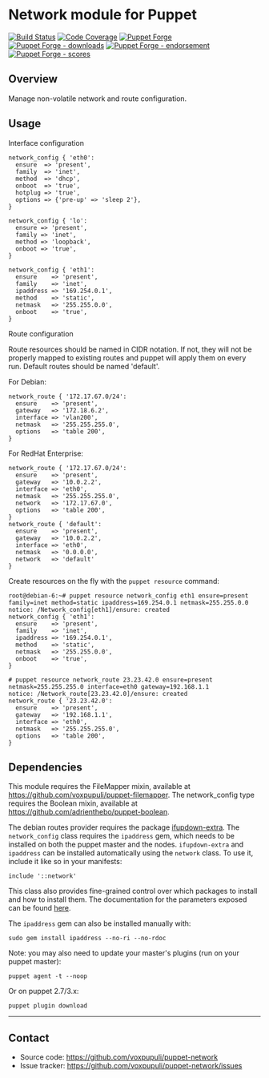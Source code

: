 # Network module for Puppet

[![Build Status](https://travis-ci.org/voxpupuli/puppet-network.png?branch=master)](https://travis-ci.org/voxpupuli/puppet-network)
[![Code Coverage](https://coveralls.io/repos/github/voxpupuli/puppet-network/badge.svg?branch=master)](https://coveralls.io/github/voxpupuli/puppet-network)
[![Puppet Forge](https://img.shields.io/puppetforge/v/puppet/network.svg)](https://forge.puppetlabs.com/puppet/network)
[![Puppet Forge - downloads](https://img.shields.io/puppetforge/dt/puppet/network.svg)](https://forge.puppetlabs.com/puppet/network)
[![Puppet Forge - endorsement](https://img.shields.io/puppetforge/e/puppet/network.svg)](https://forge.puppetlabs.com/puppet/network)
[![Puppet Forge - scores](https://img.shields.io/puppetforge/f/puppet/network.svg)](https://forge.puppetlabs.com/puppet/network)

## Overview

Manage non-volatile network and route configuration.

## Usage

Interface configuration

```puppet
network_config { 'eth0':
  ensure  => 'present',
  family  => 'inet',
  method  => 'dhcp',
  onboot  => 'true',
  hotplug => 'true',
  options => {'pre-up' => 'sleep 2'},
}

network_config { 'lo':
  ensure => 'present',
  family => 'inet',
  method => 'loopback',
  onboot => 'true',
}

network_config { 'eth1':
  ensure    => 'present',
  family    => 'inet',
  ipaddress => '169.254.0.1',
  method    => 'static',
  netmask   => '255.255.0.0',
  onboot    => 'true',
}
```

Route configuration

Route resources should be named in CIDR notation. If not, they will not be
properly mapped to existing routes and puppet will apply them on every run.
Default routes should be named 'default'.

  For Debian:

```puppet
network_route { '172.17.67.0/24':
  ensure    => 'present',
  gateway   => '172.18.6.2',
  interface => 'vlan200',
  netmask   => '255.255.255.0',
  options   => 'table 200',
}
```

  For RedHat Enterprise:

```puppet
network_route { '172.17.67.0/24':
  ensure    => 'present',
  gateway   => '10.0.2.2',
  interface => 'eth0',
  netmask   => '255.255.255.0',
  network   => '172.17.67.0',
  options   => 'table 200',
}
network_route { 'default':
  ensure    => 'present',
  gateway   => '10.0.2.2',
  interface => 'eth0',
  netmask   => '0.0.0.0',
  network   => 'default'
}
```

Create resources on the fly with the `puppet resource` command:

    root@debian-6:~# puppet resource network_config eth1 ensure=present family=inet method=static ipaddress=169.254.0.1 netmask=255.255.0.0
    notice: /Network_config[eth1]/ensure: created
    network_config { 'eth1':
      ensure    => 'present',
      family    => 'inet',
      ipaddress => '169.254.0.1',
      method    => 'static',
      netmask   => '255.255.0.0',
      onboot    => 'true',
    }

    # puppet resource network_route 23.23.42.0 ensure=present netmask=255.255.255.0 interface=eth0 gateway=192.168.1.1
    notice: /Network_route[23.23.42.0]/ensure: created
    network_route { '23.23.42.0':
      ensure    => 'present',
      gateway   => '192.168.1.1',
      interface => 'eth0',
      netmask   => '255.255.255.0',
      options   => 'table 200',
    }

## Dependencies

This module requires the FileMapper mixin, available at <https://github.com/voxpupuli/puppet-filemapper>.
The network_config type requires the Boolean mixin, available at <https://github.com/adrienthebo/puppet-boolean>.

The debian routes provider requires the package [ifupdown-extra](http://packages.debian.org/search?suite=all&section=all&arch=any&searchon=names&keywords=ifupdown-extra).
The `network_config` class requires the `ipaddress` gem, which needs to be
installed on both the puppet master and the nodes. `ifupdown-extra` and
`ipaddress` can be installed automatically using the `network` class. To use it,
include it like so in your manifests:

```puppet
include '::network'
```

This class also provides fine-grained control over which packages to install and
how to install them. The documentation for the parameters exposed can be found
[here](https://github.com/voxpupuli/puppet-network/blob/master/manifests/init.pp).

The `ipaddress` gem can also be installed manually with:

    sudo gem install ipaddress --no-ri --no-rdoc

Note: you may also need to update your master's plugins (run on your puppet master):

    puppet agent -t --noop

Or on puppet 2.7/3.x:

    puppet plugin download

- - -

## Contact

* Source code: <https://github.com/voxpupuli/puppet-network>
* Issue tracker: <https://github.com/voxpupuli/puppet-network/issues>
